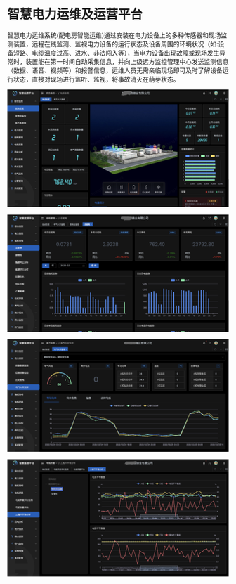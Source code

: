 # 智慧电力运维及运营平台

智慧电力运维系统(配电房智能运维)通过安装在电力设备上的多种传感器和现场监测装置，远程在线监测、监视电力设备的运行状态及设备周围的环境状况（如:设备短路、电缆温度过高、进水、非法闯入等），当电力设备出现故障或现场发生异常时，装置能在第一时间自动采集信息，并向上级远方监控管理中心发送监测信息（数据、语音、视频等）和报警信息，运维人员无需亲临现场即可及时了解设备运行状态，直接对现场进行监听、监视，将事故消灭在萌芽状态。

![](./imgs/dianli01.png)

![](./imgs/dianli02.png)

![](./imgs/dianli03.png)

![](./imgs/dianli04.png)

